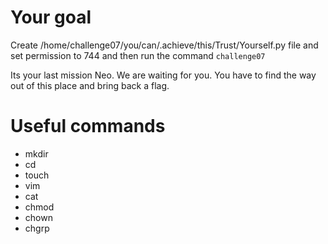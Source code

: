 

# Your goal
Create /home/challenge07/you/can/.achieve/this/Trust/Yourself.py file and set permission to 744 and then run the command `challenge07` 

Its your last mission Neo. We are waiting for you. You  have to find the way out of this place and bring back a flag. 


# Useful commands
- mkdir
- cd
- touch
- vim
- cat 
- chmod
- chown
- chgrp
